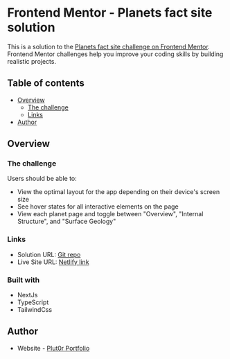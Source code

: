 # Frontend Mentor - Planets fact site solution

This is a solution to the [Planets fact site challenge on Frontend Mentor](https://www.frontendmentor.io/challenges/planets-fact-site-gazqN8w_f). Frontend Mentor challenges help you improve your coding skills by building realistic projects. 

## Table of contents

- [Overview](#overview)
  - [The challenge](#the-challenge)
  - [Links](#links)
- [Author](#author)


## Overview

### The challenge

Users should be able to:

- View the optimal layout for the app depending on their device's screen size
- See hover states for all interactive elements on the page
- View each planet page and toggle between "Overview", "Internal Structure", and "Surface Geology"


### Links

- Solution URL: [Git repo](https://your-solution-url.com)
- Live Site URL: [Netlify link](https://your-live-site-url.com)


### Built with

- NextJs
- TypeScript
- TailwindCss


## Author

- Website - [Plut0r Portfolio](https://plut0r-portfolio.vercel.app/)


